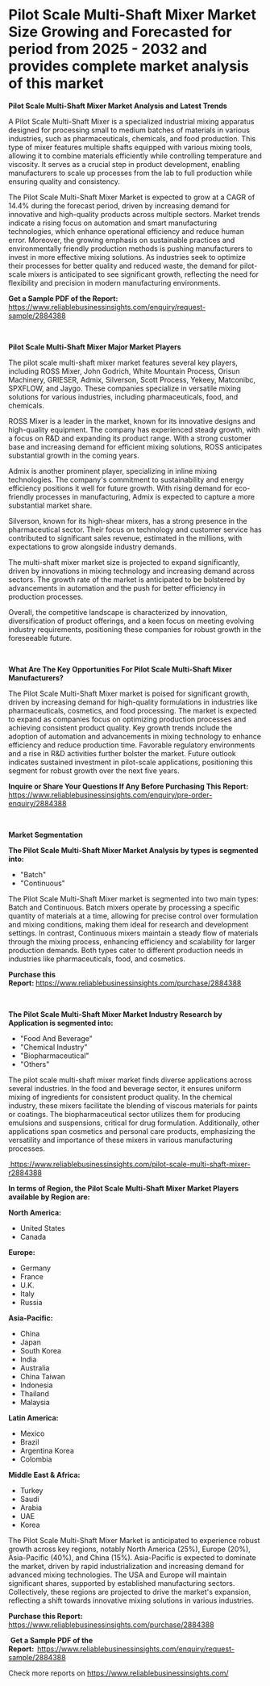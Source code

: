 <p><h1>Pilot Scale Multi-Shaft Mixer Market Size Growing and Forecasted for period from 2025 - 2032 and provides complete market analysis of this market</h1></p><p><strong>Pilot Scale Multi-Shaft Mixer Market Analysis and Latest Trends</strong></p>
<p><p>A Pilot Scale Multi-Shaft Mixer is a specialized industrial mixing apparatus designed for processing small to medium batches of materials in various industries, such as pharmaceuticals, chemicals, and food production. This type of mixer features multiple shafts equipped with various mixing tools, allowing it to combine materials efficiently while controlling temperature and viscosity. It serves as a crucial step in product development, enabling manufacturers to scale up processes from the lab to full production while ensuring quality and consistency.</p><p>The Pilot Scale Multi-Shaft Mixer Market is expected to grow at a CAGR of 14.4% during the forecast period, driven by increasing demand for innovative and high-quality products across multiple sectors. Market trends indicate a rising focus on automation and smart manufacturing technologies, which enhance operational efficiency and reduce human error. Moreover, the growing emphasis on sustainable practices and environmentally friendly production methods is pushing manufacturers to invest in more effective mixing solutions. As industries seek to optimize their processes for better quality and reduced waste, the demand for pilot-scale mixers is anticipated to see significant growth, reflecting the need for flexibility and precision in modern manufacturing environments.</p></p>
<p><strong>Get a Sample PDF of the Report:&nbsp;</strong> <a href="https://www.reliablebusinessinsights.com/enquiry/request-sample/2884388?utm_campaign=3000&utm_medium=2&utm_source=Github&utm_content=ia&utm_term=13032025&utm_id=pilot-scale-multi-shaft-mixer">https://www.reliablebusinessinsights.com/enquiry/request-sample/2884388</a></p>
<p>&nbsp;</p>
<p><strong>Pilot Scale Multi-Shaft Mixer Major Market Players</strong></p>
<p><p>The pilot scale multi-shaft mixer market features several key players, including ROSS Mixer, John Godrich, White Mountain Process, Orisun Machinery, GRIESER, Admix, Silverson, Scott Process, Yekeey, Matconibc, SPXFLOW, and Jaygo. These companies specialize in versatile mixing solutions for various industries, including pharmaceuticals, food, and chemicals.</p><p>ROSS Mixer is a leader in the market, known for its innovative designs and high-quality equipment. The company has experienced steady growth, with a focus on R&D and expanding its product range. With a strong customer base and increasing demand for efficient mixing solutions, ROSS anticipates substantial growth in the coming years.</p><p>Admix is another prominent player, specializing in inline mixing technologies. The company's commitment to sustainability and energy efficiency positions it well for future growth. With rising demand for eco-friendly processes in manufacturing, Admix is expected to capture a more substantial market share.</p><p>Silverson, known for its high-shear mixers, has a strong presence in the pharmaceutical sector. Their focus on technology and customer service has contributed to significant sales revenue, estimated in the millions, with expectations to grow alongside industry demands.</p><p>The multi-shaft mixer market size is projected to expand significantly, driven by innovations in mixing technology and increasing demand across sectors. The growth rate of the market is anticipated to be bolstered by advancements in automation and the push for better efficiency in production processes.</p><p>Overall, the competitive landscape is characterized by innovation, diversification of product offerings, and a keen focus on meeting evolving industry requirements, positioning these companies for robust growth in the foreseeable future.</p></p>
<p>&nbsp;</p>
<p><strong>What Are The Key Opportunities For Pilot Scale Multi-Shaft Mixer Manufacturers?</strong></p>
<p><p>The Pilot Scale Multi-Shaft Mixer market is poised for significant growth, driven by increasing demand for high-quality formulations in industries like pharmaceuticals, cosmetics, and food processing. The market is expected to expand as companies focus on optimizing production processes and achieving consistent product quality. Key growth trends include the adoption of automation and advancements in mixing technology to enhance efficiency and reduce production time. Favorable regulatory environments and a rise in R&D activities further bolster the market. Future outlook indicates sustained investment in pilot-scale applications, positioning this segment for robust growth over the next five years.</p></p>
<p><strong>Inquire or Share Your Questions If Any Before Purchasing This Report:</strong> <a href="https://www.reliablebusinessinsights.com/enquiry/pre-order-enquiry/2884388?utm_campaign=3000&utm_medium=2&utm_source=Github&utm_content=ia&utm_term=13032025&utm_id=pilot-scale-multi-shaft-mixer">https://www.reliablebusinessinsights.com/enquiry/pre-order-enquiry/2884388</a></p>
<p>&nbsp;</p>
<p><strong>Market Segmentation</strong></p>
<p><strong>The Pilot Scale Multi-Shaft Mixer Market Analysis by types is segmented into:</strong></p>
<p><ul><li>"Batch"</li><li>"Continuous"</li></ul></p>
<p><p>The Pilot Scale Multi-Shaft Mixer market is segmented into two main types: Batch and Continuous. Batch mixers operate by processing a specific quantity of materials at a time, allowing for precise control over formulation and mixing conditions, making them ideal for research and development settings. In contrast, Continuous mixers maintain a steady flow of materials through the mixing process, enhancing efficiency and scalability for larger production demands. Both types cater to different production needs in industries like pharmaceuticals, food, and cosmetics.</p></p>
<p><strong>Purchase this Report:&nbsp;</strong><a href="https://www.reliablebusinessinsights.com/purchase/2884388?utm_campaign=3000&utm_medium=2&utm_source=Github&utm_content=ia&utm_term=13032025&utm_id=pilot-scale-multi-shaft-mixer">https://www.reliablebusinessinsights.com/purchase/2884388</a></p>
<p>&nbsp;</p>
<p><strong>The Pilot Scale Multi-Shaft Mixer Market Industry Research by Application is segmented into:</strong></p>
<p><ul><li>"Food And Beverage"</li><li>"Chemical Industry"</li><li>"Biopharmaceutical"</li><li>"Others"</li></ul></p>
<p><p>The pilot scale multi-shaft mixer market finds diverse applications across several industries. In the food and beverage sector, it ensures uniform mixing of ingredients for consistent product quality. In the chemical industry, these mixers facilitate the blending of viscous materials for paints or coatings. The biopharmaceutical sector utilizes them for producing emulsions and suspensions, critical for drug formulation. Additionally, other applications span cosmetics and personal care products, emphasizing the versatility and importance of these mixers in various manufacturing processes.</p></p>
<p><a href="https://www.reliablebusinessinsights.com/pilot-scale-multi-shaft-mixer-r2884388?utm_campaign=3000&utm_medium=2&utm_source=Github&utm_content=ia&utm_term=13032025&utm_id=pilot-scale-multi-shaft-mixer">&nbsp;https://www.reliablebusinessinsights.com/pilot-scale-multi-shaft-mixer-r2884388</a></p>
<p><strong>In terms of Region, the Pilot Scale Multi-Shaft Mixer Market Players available by Region are:</strong></p>
<p>
    <p> <strong> North America: </strong>
        <ul>
            <li>United States</li>
            <li>Canada</li>
        </ul>
        </p> 
    <p> <strong> Europe: </strong>
        <ul>
            <li>Germany</li>
            <li>France</li>
            <li>U.K.</li>
            <li>Italy</li>
            <li>Russia</li>
        </ul>
        </p> 
    <p> <strong> Asia-Pacific: </strong>
        <ul>
            <li>China</li>
            <li>Japan</li>
            <li>South Korea</li>
            <li>India</li>
            <li>Australia</li>
            <li>China Taiwan</li>
            <li>Indonesia</li>
            <li>Thailand</li>
            <li>Malaysia</li>
        </ul>
        </p> 
    <p> <strong> Latin America: </strong>
        <ul>
            <li>Mexico</li>
            <li>Brazil</li>
            <li>Argentina Korea</li>
            <li>Colombia</li>
        </ul>
        </p> 
    <p> <strong> Middle East & Africa: </strong>
        <ul>
            <li>Turkey</li>
            <li>Saudi</li>
            <li>Arabia</li>
            <li>UAE</li>
            <li>Korea</li>
        </ul>
    </p>
    </p>
<p><p>The Pilot Scale Multi-Shaft Mixer Market is anticipated to experience robust growth across key regions, notably North America (25%), Europe (20%), Asia-Pacific (40%), and China (15%). Asia-Pacific is expected to dominate the market, driven by rapid industrialization and increasing demand for advanced mixing technologies. The USA and Europe will maintain significant shares, supported by established manufacturing sectors. Collectively, these regions are projected to drive the market's expansion, reflecting a shift towards innovative mixing solutions in various industries.</p></p>
<p><strong>Purchase this Report: </strong><a href="https://www.reliablebusinessinsights.com/purchase/2884388?utm_campaign=3000&utm_medium=2&utm_source=Github&utm_content=ia&utm_term=13032025&utm_id=pilot-scale-multi-shaft-mixer">https://www.reliablebusinessinsights.com/purchase/2884388</a></p>
<p>&nbsp;<strong>Get a Sample PDF of the Report:&nbsp;&nbsp;</strong><a href="https://www.reliablebusinessinsights.com/enquiry/request-sample/2884388?utm_campaign=3000&utm_medium=2&utm_source=Github&utm_content=ia&utm_term=13032025&utm_id=pilot-scale-multi-shaft-mixer">https://www.reliablebusinessinsights.com/enquiry/request-sample/2884388</a></p>
<p><strong></strong></p>
<p>Check more reports on <a href="https://www.reliablebusinessinsights.com/?utm_campaign=3000&utm_medium=2&utm_source=Github&utm_content=ia&utm_term=13032025&utm_id=pilot-scale-multi-shaft-mixer">https://www.reliablebusinessinsights.com/</a></p>